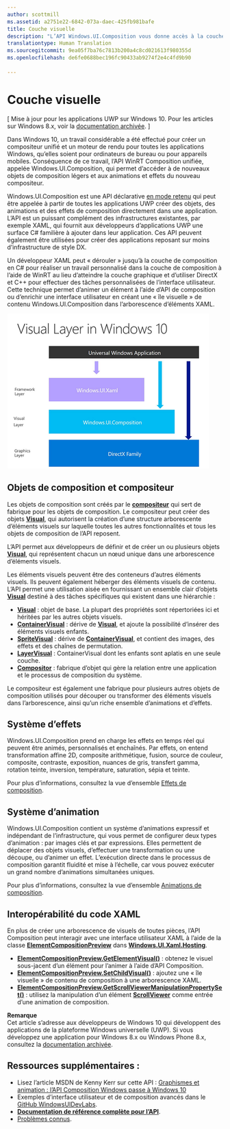 ```yaml
---
author: scottmill
ms.assetid: a2751e22-6842-073a-daec-425fb981bafe
title: Couche visuelle
description: "L’API Windows.UI.Composition vous donne accès à la couche de composition comprise entre la couche d’infrastructure (XAML) et la couche graphique (DirectX)."
translationtype: Human Translation
ms.sourcegitcommit: 9ea05f7ba76c7813b200a4c8cd021613f980355d
ms.openlocfilehash: de6fe0688bec196fc90433ab9274f2e4c4fd9b90

---
```

# <a name="visual-layer"></a>Couche visuelle

\[ Mise à jour pour les applications UWP sur Windows&nbsp;10. Pour les articles sur Windows&nbsp;8.x, voir la [documentation archivée](http://go.microsoft.com/fwlink/p/?linkid=619132). \]

Dans Windows&nbsp;10, un travail considérable a été effectué pour créer un compositeur unifié et un moteur de rendu pour toutes les applications Windows, qu’elles soient pour ordinateurs de bureau ou pour appareils mobiles. Conséquence de ce travail, l’API WinRT Composition unifiée, appelée Windows.UI.Composition, qui permet d’accéder à de nouveaux objets de composition légers et aux animations et effets du nouveau compositeur.

Windows.UI.Composition est une API déclarative [en mode retenu](https://msdn.microsoft.com/library/windows/desktop/ff684178.aspx) qui peut être appelée à partir de toutes les applications UWP créer des objets, des animations et des effets de composition directement dans une application. L’API est un puissant complément des infrastructures existantes, par exemple XAML, qui fournit aux développeurs d’applications UWP une surface C# familière à ajouter dans leur application. Ces API peuvent également être utilisées pour créer des applications reposant sur moins d’infrastructure de style DX.

Un développeur XAML peut «&nbsp;dérouler&nbsp;» jusqu’à la couche de composition en C# pour réaliser un travail personnalisé dans la couche de composition à l’aide de WinRT au lieu d’atteindre la couche graphique et d’utiliser DirectX et C++ pour effectuer des tâches personnalisées de l’interface utilisateur. Cette technique permet d’animer un élément à l’aide d’API de composition ou d’enrichir une interface utilisateur en créant une «&nbsp;île visuelle&nbsp;» de contenu Windows.UI.Composition dans l’arborescence d’éléments XAML.

![Couche d’infrastructure de l’interface utilisateur&nbsp;: la couche d’infrastructure (Windows.UI.XAML) s’appuie sur la couche visuelle (Windows.UI.Composition) qui repose sur la couche graphique (DirectX).](images/layers-win-ui-composition.png)
## <a name="span-idcompositionobjectsandthecompositorspanspan-idcompositionobjectsandthecompositorspanspan-idcompositionobjectsandthecompositorspancomposition-objects-and-the-compositor"></a><span id="Composition_Objects_and_The_Compositor"></span><span id="composition_objects_and_the_compositor"></span><span id="COMPOSITION_OBJECTS_AND_THE_COMPOSITOR"></span>Objets de composition et compositeur

Les objets de composition sont créés par le [**compositeur**](https://msdn.microsoft.com/library/windows/apps/Dn706789) qui sert de fabrique pour les objets de composition. Le compositeur peut créer des objets [**Visual**](https://msdn.microsoft.com/library/windows/apps/Dn706858), qui autorisent la création d’une structure arborescente d’éléments visuels sur laquelle toutes les autres fonctionnalités et tous les objets de composition de l’API reposent.

L’API permet aux développeurs de définir et de créer un ou plusieurs objets [**Visual**](https://msdn.microsoft.com/library/windows/apps/Dn706858), qui représentent chacun un nœud unique dans une arborescence d’éléments visuels.

Les éléments visuels peuvent être des conteneurs d’autres éléments visuels. Ils peuvent également héberger des éléments visuels de contenu. L’API permet une utilisation aisée en fournissant un ensemble clair d’objets [**Visual**](https://msdn.microsoft.com/library/windows/apps/Dn706858) destiné à des tâches spécifiques qui existent dans une hiérarchie :

-   [**Visual**](https://msdn.microsoft.com/library/windows/apps/Dn706858) : objet de base. La plupart des propriétés sont répertoriées ici et héritées par les autres objets visuels.
-   [**ContainerVisual**](https://msdn.microsoft.com/library/windows/apps/Dn706810) : dérive de [**Visual**](https://msdn.microsoft.com/library/windows/apps/Dn706858), et ajoute la possibilité d’insérer des éléments visuels enfants.
-   [**SpriteVisual**](https://msdn.microsoft.com/library/windows/apps/Mt589433)&nbsp;: dérive de [**ContainerVisual**](https://msdn.microsoft.com/library/windows/apps/Dn706810), et contient des images, des effets et des chaînes de permutation.
-   [**LayerVisual**](https://msdn.microsoft.com/en-us/library/windows/apps/windows.ui.composition.layervisual.aspx)&nbsp;: ContainerVisual dont les enfants sont aplatis en une seule couche.  
-   [**Compositor**](https://msdn.microsoft.com/library/windows/apps/Dn706789)&nbsp;: fabrique d’objet qui gère la relation entre une application et le processus de composition du système.

Le compositeur est également une fabrique pour plusieurs autres objets de composition utilisés pour découper ou transformer des éléments visuels dans l’arborescence, ainsi qu’un riche ensemble d’animations et d’effets.

## <a name="span-ideffectssystemspanspan-ideffectssystemspanspan-ideffectssystemspaneffects-system"></a><span id="Effects_System"></span><span id="effects_system"></span><span id="EFFECTS_SYSTEM"></span>Système d’effets

Windows.UI.Composition prend en charge les effets en temps réel qui peuvent être animés, personnalisés et enchaînés. Par effets, on entend transformation affine 2D, composite arithmétique, fusion, source de couleur, composite, contraste, exposition, nuances de gris, transfert gamma, rotation teinte, inversion, température, saturation, sépia et teinte.

Pour plus d’informations, consultez la vue d’ensemble [Effets de composition](composition-effects.md).

## <a name="span-idanimationsystemspanspan-idanimationsystemspanspan-idanimationsystemspananimation-system"></a><span id="Animation_System"></span><span id="animation_system"></span><span id="ANIMATION_SYSTEM"></span>Système d’animation

Windows.UI.Composition contient un système d’animations expressif et indépendant de l’infrastructure, qui vous permet de configurer deux&nbsp;types d’animation&nbsp;: par images clés et par expressions. Elles permettent de déplacer des objets visuels, d’effectuer une transformation ou une découpe, ou d’animer un effet. L’exécution directe dans le processus de composition garantit fluidité et mise à l’échelle, car vous pouvez exécuter un grand nombre d’animations simultanées uniques.

Pour plus d’informations, consultez la vue d’ensemble [Animations de composition](composition-animation.md).

## <a name="span-idxamlinteroperationspanspan-idxamlinteroperationspanspan-idxamlinteroperationspanxaml-interoperation"></a><span id="XAML_Interoperation"></span><span id="xaml_interoperation"></span><span id="XAML_INTEROPERATION"></span>Interopérabilité du code XAML

En plus de créer une arborescence de visuels de toutes pièces, l’API Composition peut interagir avec une interface utilisateur&nbsp;XAML à l’aide de la classe [**ElementCompositionPreview**](https://msdn.microsoft.com/library/windows/apps/Mt608976) dans [**Windows.UI.Xaml.Hosting**](https://msdn.microsoft.com/library/windows/apps/Hh701908).

- [**ElementCompositionPreview.GetElementVisual()**](https://msdn.microsoft.com/library/windows/apps/windows.ui.xaml.hosting.elementcompositionpreview.getelementvisual)&nbsp;: obtenez le visuel sous-jacent d’un élément pour l’animer à l’aide d’API Composition.
- [**ElementCompositionPreview.SetChildVisual()**](https://msdn.microsoft.com/library/windows/apps/windows.ui.xaml.hosting.elementcompositionpreview.setelementchildvisual)&nbsp;: ajoutez une «&nbsp;île visuelle&nbsp;» de contenu de composition à une arborescence XAML.
- [**ElementCompositionPreview.GetScrollViewerManipulationPropertySet()**](https://msdn.microsoft.com/library/windows/apps/mt608980.aspx)&nbsp;: utilisez la manipulation d’un élément [**ScrollViewer**](https://msdn.microsoft.com/library/windows/apps/windows.ui.xaml.controls.scrollviewer.aspx) comme entrée d’une animation de composition.


**Remarque**  
Cet article s’adresse aux développeurs de Windows&nbsp;10 qui développent des applications de la plateforme Windows universelle (UWP). Si vous développez une application pour Windows&nbsp;8.x ou Windows&nbsp;Phone&nbsp;8.x, consultez la [documentation archivée](http://go.microsoft.com/fwlink/p/?linkid=619132).

 

## <a name="span-idadditionalresourcesspanspan-idadditionalresourcesspanspan-idadditionalresourcesspanadditional-resources"></a><span id="Additional_Resources_"></span><span id="additional_resources_"></span><span id="ADDITIONAL_RESOURCES_"></span>Ressources supplémentaires&nbsp;:

-   Lisez l’article MSDN de Kenny Kerr sur cette API&nbsp;: [Graphismes et animation&nbsp;: l’API Composition Windows passe à Windows&nbsp;10](https://msdn.microsoft.com/magazine/mt590968)
-   Exemples d’interface utilisateur et de composition avancés dans le [GitHub WindowsUIDevLabs](https://github.com/microsoft/windowsuidevlabs).
-   [**Documentation de référence complète pour l’API**](https://msdn.microsoft.com/library/windows/apps/Dn706878).
-   [Problèmes connus](http://go.microsoft.com/fwlink/?LinkId=823237).

 

 







<!--HONumber=Dec16_HO1-->


